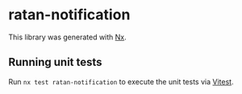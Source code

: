 # ratan-notification

This library was generated with [Nx](https://nx.dev).

## Running unit tests

Run `nx test ratan-notification` to execute the unit tests via [Vitest](https://vitest.dev/).
